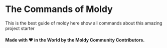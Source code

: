 # The Commands of Moldy

This is the best guide of moldy here show all commands about this amazing project starter

#### Made with ❤️ in the World by the Moldy Community Contributors.
